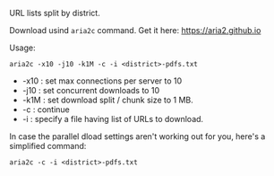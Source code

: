 URL lists split by district.

Download usind `aria2c` command. Get it here: <https://aria2.github.io>

Usage:
```
aria2c -x10 -j10 -k1M -c -i <district>-pdfs.txt
```

* -x10 : set max connections per server to 10
* -j10 : set concurrent downloads to 10
* -k1M : set download split / chunk size to 1 MB.
* -c : continue 
* -i : specify a file having list of URLs to download.

In case the parallel dload settings aren't working out for you, here's a simplified command:
```
aria2c -c -i <district>-pdfs.txt
```
